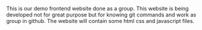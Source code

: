 This is our demo frontend website done as a group. This website is being developed not for great purpose but for knowing git commands and work as group in github. The website will contain some html css and javascript files.